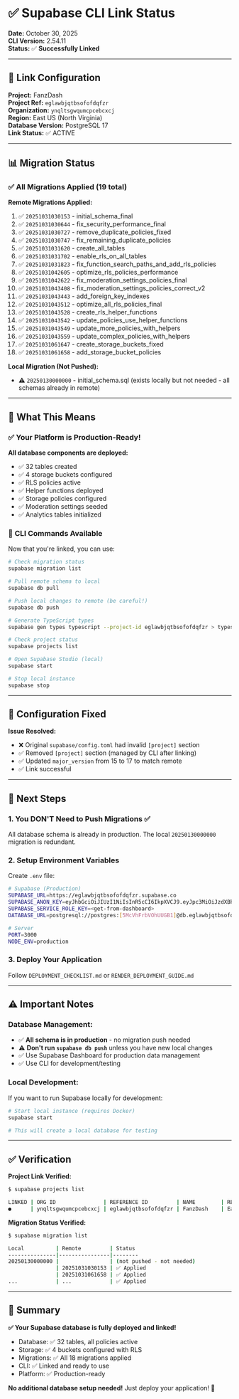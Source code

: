 # ✅ Supabase CLI Link Status

**Date:** October 30, 2025  
**CLI Version:** 2.54.11  
**Status:** ✅ **Successfully Linked**

---

## 🔗 Link Configuration

**Project:** FanzDash  
**Project Ref:** `eglawbjqtbsofofdqfzr`  
**Organization:** `ynqltsgwqumcpcebcxcj`  
**Region:** East US (North Virginia)  
**Database Version:** PostgreSQL 17  
**Link Status:** ✅ ACTIVE

---

## 📊 Migration Status

### ✅ All Migrations Applied (19 total)

**Remote Migrations Applied:**
1. ✅ `20251031030153` - initial_schema_final
2. ✅ `20251031030644` - fix_security_performance_final
3. ✅ `20251031030727` - remove_duplicate_policies_fixed
4. ✅ `20251031030747` - fix_remaining_duplicate_policies
5. ✅ `20251031031620` - create_all_tables
6. ✅ `20251031031702` - enable_rls_on_all_tables
7. ✅ `20251031031823` - fix_function_search_paths_and_add_rls_policies
8. ✅ `20251031042605` - optimize_rls_policies_performance
9. ✅ `20251031042622` - fix_moderation_settings_policies_final
10. ✅ `20251031043408` - fix_moderation_settings_policies_correct_v2
11. ✅ `20251031043443` - add_foreign_key_indexes
12. ✅ `20251031043512` - optimize_all_rls_policies_final
13. ✅ `20251031043528` - create_rls_helper_functions
14. ✅ `20251031043542` - update_policies_use_helper_functions
15. ✅ `20251031043549` - update_more_policies_with_helpers
16. ✅ `20251031043559` - update_complex_policies_with_helpers
17. ✅ `20251031061647` - create_storage_buckets_fixed
18. ✅ `20251031061658` - add_storage_bucket_policies

**Local Migration (Not Pushed):**
- ⚠️ `20250130000000` - initial_schema.sql (exists locally but not needed - all schemas already in remote)

---

## 🎯 What This Means

### ✅ **Your Platform is Production-Ready!**

**All database components are deployed:**
- ✅ 32 tables created
- ✅ 4 storage buckets configured
- ✅ RLS policies active
- ✅ Helper functions deployed
- ✅ Storage policies configured
- ✅ Moderation settings seeded
- ✅ Analytics tables initialized

### 🔧 **CLI Commands Available**

Now that you're linked, you can use:

```bash
# Check migration status
supabase migration list

# Pull remote schema to local
supabase db pull

# Push local changes to remote (be careful!)
supabase db push

# Generate TypeScript types
supabase gen types typescript --project-id eglawbjqtbsofofdqfzr > types/database.ts

# Check project status
supabase projects list

# Open Supabase Studio (local)
supabase start

# Stop local instance
supabase stop
```

---

## 📝 Configuration Fixed

**Issue Resolved:**
- ❌ Original `supabase/config.toml` had invalid `[project]` section
- ✅ Removed `[project]` section (managed by CLI after linking)
- ✅ Updated `major_version` from 15 to 17 to match remote
- ✅ Link successful

---

## 🚀 Next Steps

### 1. **You DON'T Need to Push Migrations** ✅
All database schema is already in production. The local `20250130000000` migration is redundant.

### 2. **Setup Environment Variables**

Create `.env` file:

```bash
# Supabase (Production)
SUPABASE_URL=https://eglawbjqtbsofofdqfzr.supabase.co
SUPABASE_ANON_KEY=eyJhbGciOiJIUzI1NiIsInR5cCI6IkpXVCJ9.eyJpc3MiOiJzdXBhYmFzZSIsInJlZiI6ImVnbGF3YmpxdGJzb2ZvZmRxZnpyIiwicm9sZSI6ImFub24iLCJpYXQiOjE3NjE4NTQ5MDgsImV4cCI6MjA3NzQzMDkwOH0.P-DoPhoIyihzNiM2lflG_kgQy2Hur2mUxGzmM_eXvd4
SUPABASE_SERVICE_ROLE_KEY=<get-from-dashboard>
DATABASE_URL=postgresql://postgres:[5McVhFrbVOhUUGB1]@db.eglawbjqtbsofofdqfzr.supabase.co:5432/postgres

# Server
PORT=3000
NODE_ENV=production
```

### 3. **Deploy Your Application**

Follow `DEPLOYMENT_CHECKLIST.md` or `RENDER_DEPLOYMENT_GUIDE.md`

---

## ⚠️ Important Notes

### **Database Management:**
- ✅ **All schema is in production** - no migration push needed
- ⚠️ **Don't run `supabase db push`** unless you have new local changes
- ✅ Use Supabase Dashboard for production data management
- ✅ Use CLI for development/testing

### **Local Development:**
If you want to run Supabase locally for development:

```bash
# Start local instance (requires Docker)
supabase start

# This will create a local database for testing
```

---

## ✅ Verification

**Project Link Verified:**
```bash
$ supabase projects list

LINKED | ORG ID               | REFERENCE ID         | NAME        | REGION
●      | ynqltsgwqumcpcebcxcj | eglawbjqtbsofofdqfzr | FanzDash    | East US
```

**Migration Status Verified:**
```bash
$ supabase migration list

Local          | Remote         | Status
---------------|----------------|--------
20250130000000 |                | (not pushed - not needed)
               | 20251031030153 | ✅ Applied
               | 20251031061658 | ✅ Applied
...            | ...            | ✅ Applied
```

---

## 🎉 Summary

**✅ Your Supabase database is fully deployed and linked!**

- Database: ✅ 32 tables, all policies active
- Storage: ✅ 4 buckets configured with RLS
- Migrations: ✅ All 18 migrations applied
- CLI: ✅ Linked and ready to use
- Platform: ✅ Production-ready

**No additional database setup needed!** Just deploy your application! 🚀

